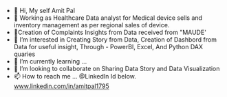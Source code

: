 - 👋 Hi, My self Amit Pal
- 🌱 Working as Healthcare Data analyst for Medical device sells and inventory management as per regional sales of device.
- 🌱Creation of Complaints Insights from Data received from "MAUDE'
- 👀 I’m interested in Creating Story from Data, Creation of Dashbord from Data for useful insight, Through - PowerBI, Excel, And Python DAX quaries 
- 🌱 I’m currently learning ...
- 💞️ I’m looking to collaborate on Sharing Data Story and Data Visualization
- 📫 How to reach me ... @LinkedIn Id below.
www.linkedin.com/in/amitpal1795
